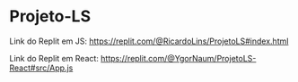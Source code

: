 # Projeto-LS

Link do Replit em JS: https://replit.com/@RicardoLins/ProjetoLS#index.html


Link do Replit em React: https://replit.com/@YgorNaum/ProjetoLS-React#src/App.js
